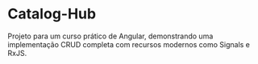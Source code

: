 # Catalog-Hub
Projeto para um curso prático de Angular, demonstrando uma implementação CRUD completa com recursos modernos como Signals e RxJS.

